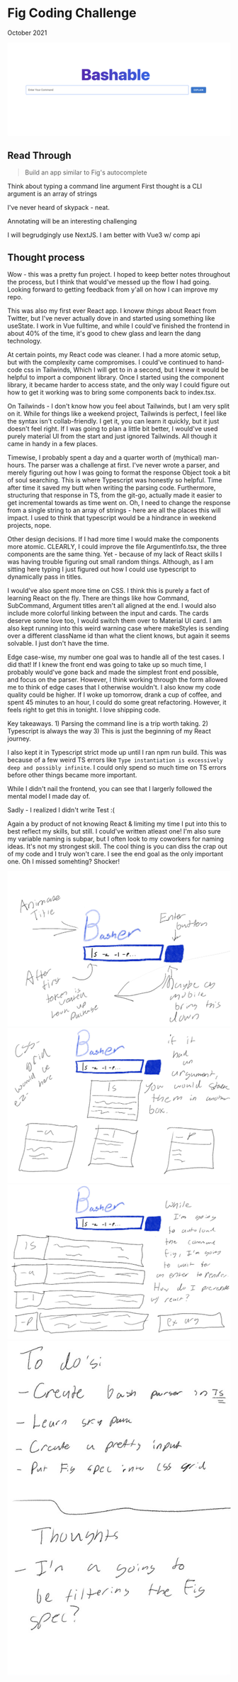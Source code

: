 # Fig Coding Challenge

October 2021

![design3](https://github.com/nicholasoxford/fullstack-challenge/blob/main/fig/1234.png)

## Read Through

> Build an app similar to Fig's autocomplete

Think about typing a command line argument
First thought is a CLI argument is an array of strings

I've never heard of skypack - neat.

Annotating will be an interesting challenging

I will begrudgingly use NextJS. I am better with Vue3 w/ comp api

## Thought process

Wow - this was a pretty fun project. I hoped to keep better notes throughout the process, but I think that would've messed up the flow I had going. Looking forward to getting feedback from y'all on how I can improve my repo.

This was also my first ever React app. I knoww _things_ about React from Twitter, but I've never actually dove in and started using something like useState. I work in Vue fulltime, and while I could've finished the frontend in about 40% of the time, it's good to chew glass and learn the dang technology.

At certain points, my React code was cleaner. I had a more atomic setup, but with the complexity came compromises. I could've continued to hand-code css in Tailwinds, Which I will get to in a second, but I knew it would be helpful to import a component library. Once I started using the component library, it became harder to access state, and the only way I could figure out how to get it working was to bring some components back to index.tsx.

On Tailwinds - I don't know how you feel about Tailwinds, but I am very split on it. While for things like a weekend project, Tailwinds is perfect, I feel like the syntax isn't collab-friendly. I get it, you can learn it quickly, but it just doesn't feel right. If I was going to plan a little bit better, I would've used purely material UI from the start and just ignored Tailwinds. All though it came in handy in a few places.

Timewise, I probably spent a day and a quarter worth of (mythical) man-hours. The parser was a challenge at first. I've never wrote a parser, and merely figuring out how I was going to format the response Object took a bit of soul searching. This is where Typescript was honestly so helpful. Time after time it saved my butt when writing the parsing code. Furthermore, structuring that response in TS, from the git-go, actually made it easier to get incremental towards as time went on. Oh, I need to change the response from a single string to an array of strings - here are all the places this will impact. I used to think that typescript would be a hindrance in weekend projects, nope.

Other design decisions. If I had more time I would make the components more atomic. CLEARLY, I could improve the file ArgumentInfo.tsx, the three components are the same thing. Yet - because of my lack of React skills I was having trouble figuring out small random things. Although, as I am sitting here typing I just figured out how I could use typescript to dynamically pass in titles.

I would've also spent more time on CSS. I think this is purely a fact of learning React on the fly. There are things like how Command, SubCommand, Argument titles aren't all aligned at the end. I would also include more colorful linking between the input and cards. The cards deserve some love too, I would switch them over to Material UI card. I am also kept running into this weird warning case where makeStyles is sending over a different className id than what the client knows, but again it seems solvable. I just don't have the time.

Edge case-wise, my number one goal was to handle all of the test cases. I did that! If I knew the front end was going to take up so much time, I probably would've gone back and made the simplest front end possible, and focus on the parser. However, I think working through the form allowed me to think of edge cases that I otherwise wouldn't. I also know my code quality could be higher. If I woke up tomorrow, drank a cup of coffee, and spent 45 minutes to an hour, I could do some great refactoring. However, it feels right to get this in tonight. I love shipping code.

Key takeaways. 1) Parsing the command line is a trip worth taking. 2) Typescript is always the way 3) This is just the beginning of my React journey.

I also kept it in Typescript strict mode up until I ran npm run build. This was because of a few weird TS errors like `Type instantiation is excessively deep and possibly infinite`. I could only spend so much time on TS errors before other things became more important.

While I didn't nail the frontend, you can see that I largerly followed the mental model I made day of.

Sadly - I realized I didn't write Test :(

Again a by product of not knowing React & limiting my time I put into this to best reflect my skills, but still. I could've written atleast one! I'm also sure my variable naming is subpar, but I often look to my coworkers for naming ideas. It's not my strongest skill. The cool thing is you can diss the crap out of my code and I truly won't care. I see the end goal as the only important one. Oh I missed somehting? Shocker!

![design](https://github.com/nicholasoxford/fullstack-challenge/blob/main/Untitled_Artwork.jpg)
![design1](https://github.com/nicholasoxford/fullstack-challenge/blob/main/Untitled_Artwork_1.jpg)
![design2](https://github.com/nicholasoxford/fullstack-challenge/blob/main/Untitled_Artwork_2.jpg)
![design3](https://github.com/nicholasoxford/fullstack-challenge/blob/main/Untitled_Artwork_3.jpg)
